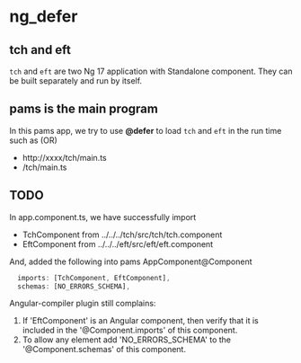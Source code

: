 # ng_defer

## tch and eft

`tch` and `eft` are two Ng 17 application with Standalone component.   They can be built separately and run by itself.

## pams is the main program

In this pams app, we try to use **@defer** to load `tch` and `eft` in the run time such as (OR)

- http://xxxx/tch/main.ts
- /tch/main.ts

## TODO

In app.component.ts, we have successfully import

- TchComponent from ../../../tch/src/tch/tch.component
- EftComponent from ../../../eft/src/eft/eft.component

And, added the following into pams AppComponent@Component
```js
  imports: [TchComponent, EftComponent],
  schemas: [NO_ERRORS_SCHEMA],
```

Angular-compiler plugin still complains: 
1. If 'EftComponent' is an Angular component, then verify that it is included in the '@Component.imports' of this component.
2. To allow any element add 'NO_ERRORS_SCHEMA' to the '@Component.schemas' of this component.

